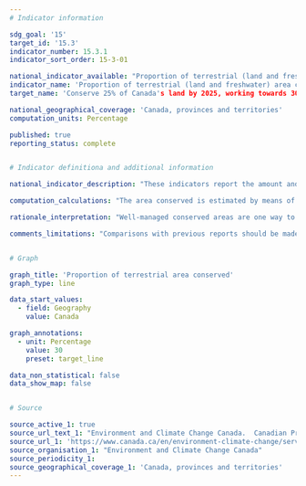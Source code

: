 ```yaml
---
# Indicator information

sdg_goal: '15'
target_id: '15.3'
indicator_number: 15.3.1
indicator_sort_order: 15-3-01

national_indicator_available: "Proportion of terrestrial (land and freshwater) area conserved"
indicator_name: 'Proportion of terrestrial (land and freshwater) area conserved'
target_name: 'Conserve 25% of Canada's land by 2025, working towards 30% by 2030'

national_geographical_coverage: 'Canada, provinces and territories'
computation_units: Percentage

published: true
reporting_status: complete


# Indicator definitiona and additional information

national_indicator_description: "These indicators report the amount and proportion of Canada's terrestrial (land and freshwater) and marine area that is conserved. <em>(ECCC)</em>"

computation_calculations: "The area conserved is estimated by means of a geographical analysis based on reported boundaries, accounting for overlaps. <em>(ECCC)</em>"

rationale_interpretation: "Well-managed conserved areas are one way to protect wild species and their habitats for present and future generations. Habitat conservation is a measure of human response to the loss of biodiversity and natural habitat. As the area conserved in Canada increases, more lands and waters are withdrawn from direct human development stresses, thereby contributing to biodiversity conservation and improving the health of ecosystems. In turn, healthy ecosystems provide benefits such as clean water, mitigation of climate change, pollination and improved human health. <em>(ECCC)</em>"

comments_limitations: "Comparisons with previous reports should be made with caution, as data quality and completeness continue to improve. Privately protected land and other effective area-based conservation measures contribute to achievement of Canada's targets, but many are not yet captured within the database. <em>(ECCC)</em>"


# Graph

graph_title: 'Proportion of terrestrial area conserved'
graph_type: line

data_start_values:
  - field: Geography
    value: Canada

graph_annotations:
  - unit: Percentage
    value: 30
    preset: target_line

data_non_statistical: false
data_show_map: false


# Source

source_active_1: true
source_url_text_1: "Environment and Climate Change Canada.  Canadian Protected and Conserved Areas Database"
source_url_1: 'https://www.canada.ca/en/environment-climate-change/services/national-wildlife-areas/protected-conserved-areas-database.html#toc1'
source_organisation_1: "Environment and Climate Change Canada"
source_periodicity_1:
source_geographical_coverage_1: 'Canada, provinces and territories'
---
```


